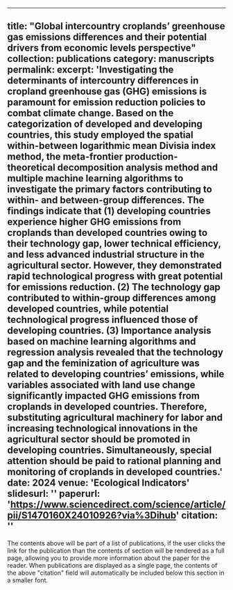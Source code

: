 
---
title: "Global intercountry croplands’ greenhouse gas emissions differences and their potential drivers from economic levels perspective"
collection: publications
category: manuscripts
permalink: 
excerpt: 'Investigating the determinants of intercountry differences in cropland greenhouse gas (GHG) emissions is paramount for emission reduction policies to combat climate change. Based on the categorization of developed and developing countries, this study employed the spatial within-between logarithmic mean Divisia index method, the meta-frontier production-theoretical decomposition analysis method and multiple machine learning algorithms to investigate the primary factors contributing to within- and between-group differences. The findings indicate that (1) developing countries experience higher GHG emissions from croplands than developed countries owing to their technology gap, lower technical efficiency, and less advanced industrial structure in the agricultural sector. However, they demonstrated rapid technological progress with great potential for emissions reduction. (2) The technology gap contributed to within-group differences among developed countries, while potential technological progress influenced those of developing countries. (3) Importance analysis based on machine learning algorithms and regression analysis revealed that the technology gap and the feminization of agriculture was related to developing countries’ emissions, while variables associated with land use change significantly impacted GHG emissions from croplands in developed countries. Therefore, substituting agricultural machinery for labor and increasing technological innovations in the agricultural sector should be promoted in developing countries. Simultaneously, special attention should be paid to rational planning and monitoring of croplands in developed countries.'
date: 2024
venue: 'Ecological Indicators'
slidesurl: ''
paperurl: 'https://www.sciencedirect.com/science/article/pii/S1470160X24010926?via%3Dihub'
citation: ''
---
The contents above will be part of a list of publications, if the user clicks the link for the publication than the contents of section will be rendered as a full page, allowing you to provide more information about the paper for the reader. When publications are displayed as a single page, the contents of the above "citation" field will automatically be included below this section in a smaller font.

